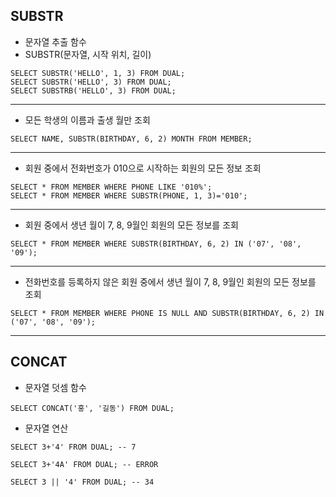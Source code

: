 ## SUBSTR
* 문자열 추출 함수
* SUBSTR(문자열, 시작 위치, 길이)
~~~
SELECT SUBSTR('HELLO', 1, 3) FROM DUAL;
SELECT SUBSTR('HELLO', 3) FROM DUAL;
SELECT SUBSTRB('HELLO', 3) FROM DUAL;
~~~
***
* 모든 학생의 이름과 출생 월만 조회
~~~
SELECT NAME, SUBSTR(BIRTHDAY, 6, 2) MONTH FROM MEMBER;
~~~
***
* 회원 중에서 전화번호가 010으로 시작하는 회원의 모든 정보 조회
~~~
SELECT * FROM MEMBER WHERE PHONE LIKE '010%';
SELECT * FROM MEMBER WHERE SUBSTR(PHONE, 1, 3)='010';
~~~
***
* 회원 중에서 생년 월이 7, 8, 9월인 회원의 모든 정보를 조회
~~~
SELECT * FROM MEMBER WHERE SUBSTR(BIRTHDAY, 6, 2) IN ('07', '08', '09');
~~~
***
* 전화번호를 등록하지 않은 회원 중에서 생년 월이 7, 8, 9월인 회원의 모든 정보를 조회
~~~
SELECT * FROM MEMBER WHERE PHONE IS NULL AND SUBSTR(BIRTHDAY, 6, 2) IN ('07', '08', '09');
~~~
***

## CONCAT
* 문자열 덧셈 함수
~~~
SELECT CONCAT('홍', '길동') FROM DUAL;
~~~
* 문자열 연산
~~~
SELECT 3+'4' FROM DUAL; -- 7

SELECT 3+'4A' FROM DUAL; -- ERROR

SELECT 3 || '4' FROM DUAL; -- 34 
~~~
